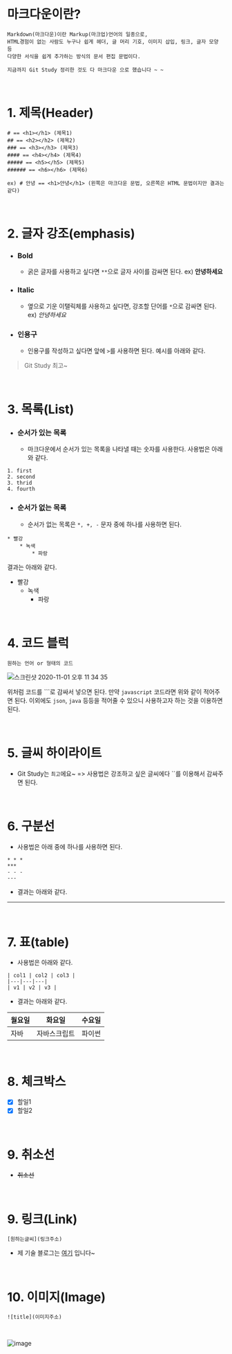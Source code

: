 # 마크다운이란?

```
Markdown(마크다운)이란 Markup(마크업)언어의 일종으로, 
HTML경험이 없는 사람도 누구나 쉽게 헤더, 글 머리 기호, 이미지 삽입, 링크, 글자 모양 등 
다양한 서식을 쉽게 추가하는 방식의 문서 편집 문법이다.

지금까지 Git Study 정리한 것도 다 마크다운 으로 했습니다 ~ ~ 
```

<br>

# 1. 제목(Header)

```
# == <h1></h1> (제목1)
## == <h2></h2> (제목2)
### == <h3></h3> (제목3)
#### == <h4></h4> (제목4)
##### == <h5></h5> (제목5)
###### == <h6></h6> (제목6)

ex) # 안녕 == <h1>안녕</h1> (왼쪽은 마크다운 문법, 오른쪽은 HTML 문법이지만 결과는 같다)
```

<br>

# 2. 글자 강조(emphasis)

- ### Bold
    - 굵은 글자를 사용하고 싶다면 `**`으로 글자 사이를 감싸면 된다. ex) **안녕하세요**
    
- ### Italic
    - 옆으로 기운 이탤릭체를 사용하고 싶다면, 강조할 단어를 `*`으로 감싸면 된다. ex) *안녕하세요*

- ### 인용구
    - 인용구를 작성하고 싶다면 앞에 `>`를 사용하면 된다. 예시를 아래와 같다. 
   
> Git Study 최고~


<br>

# 3. 목록(List)

- ### 순서가 있는 목록
    - 마크다운에서 순서가 있는 목록을 나타낼 때는 숫자를 사용한다. 사용법은 아래와 같다.
```
1. first
2. second
3. thrid
4. fourth
```

- ### 순서가 없는 목록
    - 순서가 없는 목록은 `*, +, -` 문자 중에 하나를 사용하면 된다.
    
```
* 빨강
    * 녹색
        * 파랑
```

결과는 아래와 같다.

* 빨강
    * 녹색
        * 파랑
        
        
<br>

# 4. 코드 블럭

```
원하는 언어 or 형태의 코드
```

![스크린샷 2020-11-01 오후 11 34 35](https://user-images.githubusercontent.com/45676906/97805679-fc65bf80-1c9a-11eb-87ac-d8265fd84194.png)

위처럼 코드를 ```로 감싸서 넣으면 된다. 만약 `javascript` 코드라면 위와 같이 적어주면 된다. 이외에도 `json`, `java` 등등을 적어줄 수 있으니
사용하고자 하는 것을 이용하면 된다.

<br>



# 5. 글씨 하이라이트

- Git Study는 `최고`에요~  => 사용법은 강조하고 싶은 글씨에다  ``를 이용해서 감싸주면 된다. 


<br>

# 6. 구분선

- 사용법은 아래 중에 하나를 사용하면 된다.

```
* * *
***
- - -
---
```

- 결과는 아래와 같다.

* * *

<br>

# 7. 표(table)

- 사용법은 아래와 같다. 

```
| col1 | col2 | col3 |
|---|---|---|
| v1 | v2 | v3 |
```

- 결과는 아래와 같다.

| 월요일 | 화요일 | 수요일 |
|---|---|---|
| 자바 | 자바스크립트 | 파이썬 |

<br>

# 8. 체크박스

- [x] 할일1
- [x] 할일2

<br>

# 9. 취소선

- ~~취소선~~

<br>

# 9. 링크(Link)

```
[원하는글씨](링크주소)
```

- 제 기술 블로그는 [여기](https://devlog-wjdrbs96.tistory.com/) 입니다~

<br>

# 10. 이미지(Image)

```
![title](이미지주소)
```

<br>

![image](https://user-images.githubusercontent.com/45676906/97805923-57e47d00-1c9c-11eb-9ed4-bd92b98d56ad.png)
